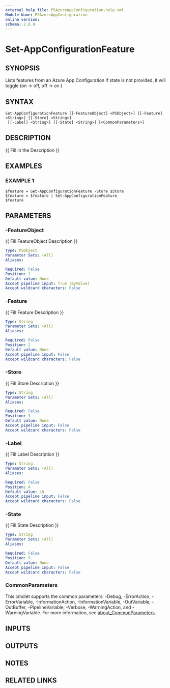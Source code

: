 ```yaml
---
external help file: PSAzureAppConfiguration-help.xml
Module Name: PSAzureAppConfiguration
online version:
schema: 2.0.0
---
```


# Set-AppConfigurationFeature

## SYNOPSIS
Lists features from an Azure App Configuration
if state is not provided, it will toggle (on -\> off, off -\> on )

## SYNTAX

```
Set-AppConfigurationFeature [[-FeatureObject] <PSObject>] [[-Feature] <String>] [[-Store] <String>]
 [[-Label] <String>] [[-State] <String>] [<CommonParameters>]
```

## DESCRIPTION
{{ Fill in the Description }}

## EXAMPLES

### EXAMPLE 1
```
$feature = Get-AppConfigurationFeature -Store $Store
$feature = $feature | Set-AppConfigurationFeature
$feature
```

## PARAMETERS

### -FeatureObject
{{ Fill FeatureObject Description }}

```yaml
Type: PSObject
Parameter Sets: (All)
Aliases:

Required: False
Position: 1
Default value: None
Accept pipeline input: True (ByValue)
Accept wildcard characters: False
```

### -Feature
{{ Fill Feature Description }}

```yaml
Type: String
Parameter Sets: (All)
Aliases:

Required: False
Position: 2
Default value: None
Accept pipeline input: False
Accept wildcard characters: False
```

### -Store
{{ Fill Store Description }}

```yaml
Type: String
Parameter Sets: (All)
Aliases:

Required: False
Position: 3
Default value: None
Accept pipeline input: False
Accept wildcard characters: False
```

### -Label
{{ Fill Label Description }}

```yaml
Type: String
Parameter Sets: (All)
Aliases:

Required: False
Position: 4
Default value: \0
Accept pipeline input: False
Accept wildcard characters: False
```

### -State
{{ Fill State Description }}

```yaml
Type: String
Parameter Sets: (All)
Aliases:

Required: False
Position: 5
Default value: None
Accept pipeline input: False
Accept wildcard characters: False
```

### CommonParameters
This cmdlet supports the common parameters: -Debug, -ErrorAction, -ErrorVariable, -InformationAction, -InformationVariable, -OutVariable, -OutBuffer, -PipelineVariable, -Verbose, -WarningAction, and -WarningVariable. For more information, see [about_CommonParameters](http://go.microsoft.com/fwlink/?LinkID=113216).

## INPUTS

## OUTPUTS

## NOTES

## RELATED LINKS
